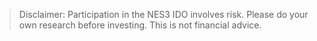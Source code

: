 > Disclaimer: Participation in the NES3 IDO involves risk. Please do your own research before investing. This is not financial advice.
